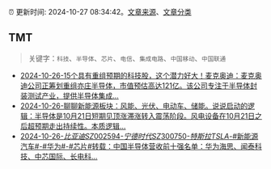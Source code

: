 :alarm_clock: 更新时间: 2024-10-27 08:34:42。[文章来源](/README.md)、[文章分类](/TAGS.md)

## TMT


> 关键字：`科技`、`半导体`、`芯片`、`电信`、`集成电路`、`中国移动`、`中国联通`



- [2024-10-26-15个具有重组预期的科技股，这个潜力好大！麦克奥迪：麦克奥迪公司正筹划重组亦庄半导体，市值预估高达121亿。该公司专注于半导体封装测试产业，提供半导体集成...](https://xueqiu.com/7581902414/309687317) 
- [2024-10-26-聊聊新能源板块：风能、光伏、电动车、储能。说说启动的逻辑：半导体是10月21日短期见顶涨滞涨转入震荡阶段。风电设备在10月21日之后超预期走出持续性。本质逻辑...](https://xueqiu.com/7860276567/309673898) 
- [2024-10-26-$比亚迪SZ002594$-$宁德时代SZ300750$-$特斯拉TSLA$-#新能源汽车#-#华为#-#芯片#转载：中国半导体营收前十强名单：华为海思、闻泰科技、中芯国际、长电科...](https://xueqiu.com/8544741595/309719667) 
